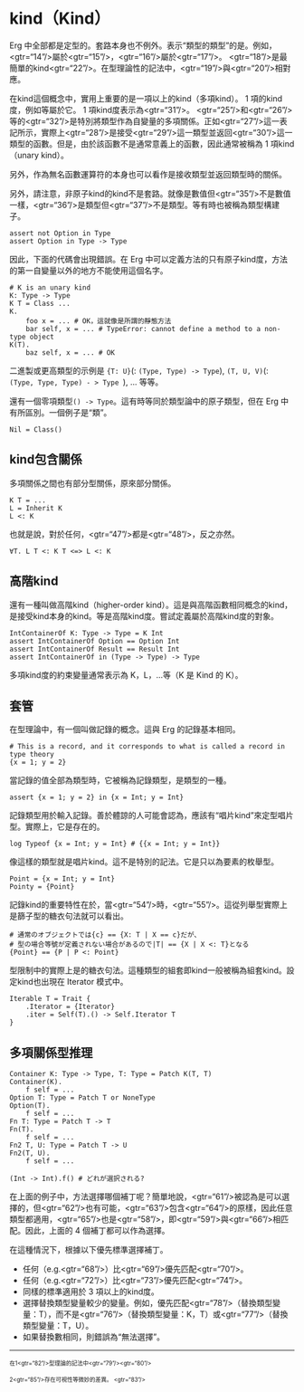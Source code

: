 # kind（Kind）

Erg 中全部都是定型的。套路本身也不例外。表示“類型的類型”的是。例如，<gtr=“14”/>屬於<gtr=“15”/>，<gtr=“16”/>屬於<gtr=“17”/>。 <gtr=“18”/>是最簡單的kind<gtr=“22”/>。在型理論性的記法中，<gtr=“19”/>與<gtr=“20”/>相對應。

在kind這個概念中，實用上重要的是一項以上的kind（多項kind）。 1 項的kind度，例如等屬於它。 1 項kind度表示為<gtr=“31”/>。 <gtr=“25”/>和<gtr=“26”/>等的<gtr=“32”/>是特別將類型作為自變量的多項關係。正如<gtr=“27”/>這一表記所示，實際上<gtr=“28”/>是接受<gtr=“29”/>這一類型並返回<gtr=“30”/>這一類型的函數。但是，由於該函數不是通常意義上的函數，因此通常被稱為 1 項kind（unary kind）。

另外，作為無名函數運算符的本身也可以看作是接收類型並返回類型時的關係。

另外，請注意，非原子kind的kind不是套路。就像是數值但<gtr=“35”/>不是數值一樣，<gtr=“36”/>是類型但<gtr=“37”/>不是類型。等有時也被稱為類型構建子。


```erg
assert not Option in Type
assert Option in Type -> Type
```

因此，下面的代碼會出現錯誤。在 Erg 中可以定義方法的只有原子kind度，方法的第一自變量以外的地方不能使用這個名字。


```erg
# K is an unary kind
K: Type -> Type
K T = Class ...
K.
    foo x = ... # OK，這就像是所謂的靜態方法
    bar self, x = ... # TypeError: cannot define a method to a non-type object
K(T).
    baz self, x = ... # OK
```

二進製或更高類型的示例是 `{T: U}`(: `(Type, Type) -> Type`), `(T, U, V)`(: `(Type, Type, Type) - > Type `), ... 等等。

還有一個零項類型`() -> Type`。這有時等同於類型論中的原子類型，但在 Erg 中有所區別。一個例子是“類”。


```erg
Nil = Class()
```

## kind包含關係

多項關係之間也有部分型關係，原來部分關係。


```erg
K T = ...
L = Inherit K
L <: K
```

也就是說，對於任何，<gtr=“47”/>都是<gtr=“48”/>，反之亦然。


```erg
∀T. L T <: K T <=> L <: K
```

## 高階kind

還有一種叫做高階kind（higher-order kind）。這是與高階函數相同概念的kind，是接受kind本身的kind。等是高階kind度。嘗試定義屬於高階kind度的對象。


```erg
IntContainerOf K: Type -> Type = K Int
assert IntContainerOf Option == Option Int
assert IntContainerOf Result == Result Int
assert IntContainerOf in (Type -> Type) -> Type
```

多項kind度的約束變量通常表示為 K，L，...等（K 是 Kind 的 K）。

## 套管

在型理論中，有一個叫做記錄的概念。這與 Erg 的記錄基本相同。


```erg
# This is a record, and it corresponds to what is called a record in type theory
{x = 1; y = 2}
```

當記錄的值全部為類型時，它被稱為記錄類型，是類型的一種。


```erg
assert {x = 1; y = 2} in {x = Int; y = Int}
```

記錄類型用於輸入記錄。善於體諒的人可能會認為，應該有“唱片kind”來定型唱片型。實際上，它是存在的。


```erg
log Typeof {x = Int; y = Int} # {{x = Int; y = Int}}
```

像這樣的類型就是唱片kind。這不是特別的記法。它是只以為要素的枚舉型。


```erg
Point = {x = Int; y = Int}
Pointy = {Point}
```

記錄kind的重要特性在於，當<gtr=“54”/>時，<gtr=“55”/>。這從列舉型實際上是篩子型的糖衣句法就可以看出。


```erg
# 通常のオブジェクトでは{c} == {X: T | X == c}だが、
# 型の場合等號が定義されない場合があるので|T| == {X | X <: T}となる
{Point} == {P | P <: Point}
```

型限制中的實際上是的糖衣句法。這種類型的組套即kind一般被稱為組套kind。設定kind也出現在 Iterator 模式中。


```erg
Iterable T = Trait {
    .Iterator = {Iterator}
    .iter = Self(T).() -> Self.Iterator T
}
```

## 多項關係型推理


```erg
Container K: Type -> Type, T: Type = Patch K(T, T)
Container(K).
    f self = ...
Option T: Type = Patch T or NoneType
Option(T).
    f self = ...
Fn T: Type = Patch T -> T
Fn(T).
    f self = ...
Fn2 T, U: Type = Patch T -> U
Fn2(T, U).
    f self = ...

(Int -> Int).f() # どれが選択される?
```

在上面的例子中，方法選擇哪個補丁呢？簡單地說，<gtr=“61”/>被認為是可以選擇的，但<gtr=“62”/>也有可能，<gtr=“63”/>包含<gtr=“64”/>的原樣，因此任意類型都適用，<gtr=“65”/>也是<gtr=“58”/>，即<gtr=“59”/>與<gtr=“66”/>相匹配。因此，上面的 4 個補丁都可以作為選擇。

在這種情況下，根據以下優先標準選擇補丁。

* 任何（e.g.<gtr=“68”/>）比<gtr=“69”/>優先匹配<gtr=“70”/>。
* 任何（e.g.<gtr=“72”/>）比<gtr=“73”/>優先匹配<gtr=“74”/>。
* 同樣的標準適用於 3 項以上的kind度。
* 選擇替換類型變量較少的變量。例如，優先匹配<gtr=“78”/>（替換類型變量：T），而不是<gtr=“76”/>（替換類型變量：K，T）或<gtr=“77”/>（替換類型變量：T，U）。
* 如果替換數相同，則錯誤為“無法選擇”。

---

<span id="1" style="font-size:x-small">在1<gtr=“82”/>型理論的記法中<gtr=“79”/><gtr=“80”/></span>

<span id="2" style="font-size:x-small">2<gtr=“85”/>存在可視性等微妙的差異。 <gtr=“83”/></span>